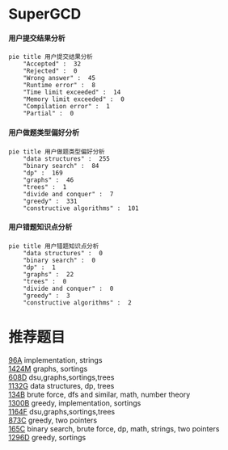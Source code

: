 # SuperGCD

<!-- tabs:start -->



#### **用户提交结果分析**

```mermaid
pie title 用户提交结果分析
    "Accepted" :  32
    "Rejected" :  0
    "Wrong answer" :  45
    "Runtime error" :  8
    "Time limit exceeded" :  14
    "Memory limit exceeded" :  0
    "Compilation error" :  1
    "Partial" :  0
```

#### **用户做题类型偏好分析**

```mermaid
pie title 用户做题类型偏好分析
    "data structures" :  255
    "binary search" :  84
    "dp" :  169
    "graphs" :  46
    "trees" :  1
    "divide and conquer" :  7
    "greedy" :  331
    "constructive algorithms" :  101
```
#### **用户错题知识点分析**

```mermaid
pie title 用户错题知识点分析
    "data structures" :  0
    "binary search" :  0
    "dp" :  1
    "graphs" :  22
    "trees" :  0
    "divide and conquer" :  0
    "greedy" :  3
    "constructive algorithms" :  2
```



<!-- tabs:end -->
# 推荐题目
[96A](https://codeforces.com/contest/96/problem/A)		implementation,
                        strings		  
[1424M](https://codeforces.com/contest/1424/problem/M)		graphs,
                        sortings		  
[608D](https://codeforces.com/contest/608/problem/D)		dsu,graphs,sortings,trees		  
[1132G](https://codeforces.com/contest/1132/problem/G)		data structures,
                        dp,
                        trees		  
[134B](https://codeforces.com/contest/134/problem/B)		brute force,
                        dfs and similar,
                        math,
                        number theory		  
[1300B](https://codeforces.com/contest/1300/problem/B)		greedy,
                        implementation,
                        sortings		  
[1164F](https://codeforces.com/contest/1164/problem/F)		dsu,graphs,sortings,trees		  
[873C](https://codeforces.com/contest/873/problem/C)		greedy,
                        two pointers		  
[165C](https://codeforces.com/contest/165/problem/C)		binary search,
                        brute force,
                        dp,
                        math,
                        strings,
                        two pointers		  
[1296D](https://codeforces.com/contest/1296/problem/D)		greedy,
                        sortings		  
